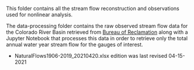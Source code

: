 This folder contains all the stream flow reconstruction and observations used for nonlinear analysis.

The data-processing folder contains the raw observed stream flow data for the Colorado River Basin retrieved from [Bureau of Reclamation](https://www.usbr.gov/lc/region/g4000/NaturalFlow/current.html) along with a Jupyter Notebook that processes this data in order to retrieve only the total annual water year stream flow for the gauges of interest. 

 - NaturalFlows1906-2019_20210420.xlsx edition was last revised 04-15-2021